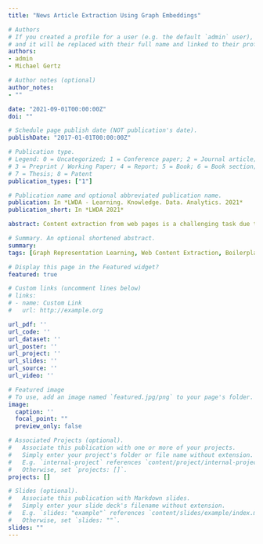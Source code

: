 ```yaml
---
title: "News Article Extraction Using Graph Embeddings"

# Authors
# If you created a profile for a user (e.g. the default `admin` user), write the username (folder name) here 
# and it will be replaced with their full name and linked to their profile.
authors:
- admin
- Michael Gertz

# Author notes (optional)
author_notes:
- ""

date: "2021-09-01T00:00:00Z"
doi: ""

# Schedule page publish date (NOT publication's date).
publishDate: "2017-01-01T00:00:00Z"

# Publication type.
# Legend: 0 = Uncategorized; 1 = Conference paper; 2 = Journal article;
# 3 = Preprint / Working Paper; 4 = Report; 5 = Book; 6 = Book section;
# 7 = Thesis; 8 = Patent
publication_types: ["1"]

# Publication name and optional abbreviated publication name.
publication: In *LWDA - Learning. Knowledge. Data. Analytics. 2021*
publication_short: In *LWDA 2021*

abstract: Content extraction from web pages is a challenging task due to the heterogeneous nature of the web. In this work, a novel method for the extraction of news articles from arbitrary news article pages is presented that aims to identify the main article content, and removes other elements such as advertisements, navigation elements or comments, that are also commonly present on news article pages. To achieve this, the method utilizes the structure of the DOM tree, which underlies each web page as a hierarchical graph structure, and applies graph representation learning to compute suitable graph embeddings. These graph embeddings are then used to classify web page elements as content or no content, and an additional refinement step then extracts the main article text and removes remaining noise. In the final evaluation on a hand annotated data set collected from 16 German news outlets, we showcase that our method beats all baselines by a significant margin, while only being trained on a comparatively small data set.

# Summary. An optional shortened abstract.
summary: 
tags: [Graph Representation Learning, Web Content Extraction, Boilerplate Removal]

# Display this page in the Featured widget?
featured: true

# Custom links (uncomment lines below)
# links:
# - name: Custom Link
#   url: http://example.org

url_pdf: ''
url_code: ''
url_dataset: ''
url_poster: ''
url_project: ''
url_slides: ''
url_source: ''
url_video: ''

# Featured image
# To use, add an image named `featured.jpg/png` to your page's folder. 
image:
  caption: ''
  focal_point: ""
  preview_only: false

# Associated Projects (optional).
#   Associate this publication with one or more of your projects.
#   Simply enter your project's folder or file name without extension.
#   E.g. `internal-project` references `content/project/internal-project/index.md`.
#   Otherwise, set `projects: []`.
projects: []

# Slides (optional).
#   Associate this publication with Markdown slides.
#   Simply enter your slide deck's filename without extension.
#   E.g. `slides: "example"` references `content/slides/example/index.md`.
#   Otherwise, set `slides: ""`.
slides: ""
---
```

